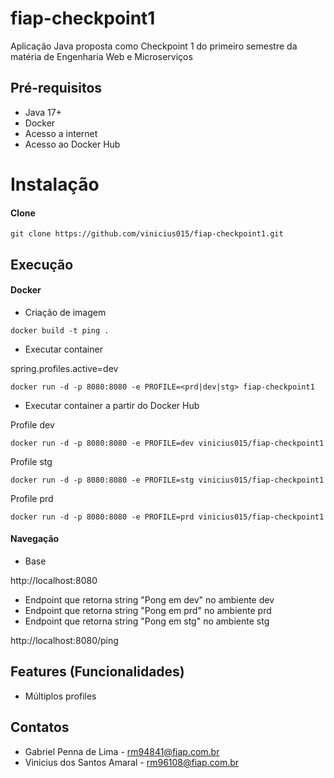 # fiap-checkpoint1

Aplicação Java proposta como Checkpoint 1 do primeiro semestre da matéria de Engenharia Web e Microserviços

## Pré-requisitos

- Java 17+
- Docker 
- Acesso a internet
- Acesso ao Docker Hub

# Instalação

#### Clone

```
git clone https://github.com/vinicius015/fiap-checkpoint1.git
```

## Execução


#### Docker

* Criação de imagem

```
docker build -t ping .
```

* Executar container

spring.profiles.active=dev

```
docker run -d -p 8080:8080 -e PROFILE=<prd|dev|stg> fiap-checkpoint1
```

* Executar container a partir do Docker Hub


Profile dev
```
docker run -d -p 8080:8080 -e PROFILE=dev vinicius015/fiap-checkpoint1
```

Profile stg
```
docker run -d -p 8080:8080 -e PROFILE=stg vinicius015/fiap-checkpoint1
```

Profile prd
```
docker run -d -p 8080:8080 -e PROFILE=prd vinicius015/fiap-checkpoint1
```
#### Navegação

- Base

http://localhost:8080

- Endpoint que retorna string "Pong em dev" no ambiente dev
- Endpoint que retorna string "Pong em prd" no ambiente prd
- Endpoint que retorna string "Pong em stg" no ambiente stg

http://localhost:8080/ping 

## Features (Funcionalidades)

- Múltiplos profiles

## Contatos

- Gabriel Penna de Lima - rm94841@fiap.com.br
- Vinicius dos Santos Amaral - rm96108@fiap.com.br
